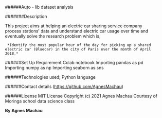 ######Auto - lib dataset analysis

#######Description

This project aims at helping an electric car sharing service company process stations' data and understand electric car usage over time and eventually solve the research problem which is;

     *Identify the most popular hour of the day for picking up a shared electric car (Bluecar) in the city of Paris over the month of April 2018.*
     
######Set Up Requirement
 Colab notebook
 Importing pandas as pd
 Importing numpy as np
 Importing seaborn as sns
 
######Technologies used;
 Python language
 
 ######Contact details
 (https://github.com/AgnesMachau)
 
######License
MIT License Copyright (c) 2021 Agnes Machau
Courtesy of Moringa school data science class
 
 **By Agnes Machau**
 
 
 
 
